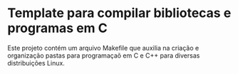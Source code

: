 # Template para compilar bibliotecas e programas em C

Este projeto contém um arquivo Makefile que auxilia na criação e organização pastas para programaçaõ em C e C++ para diversas distribuições Linux. 


